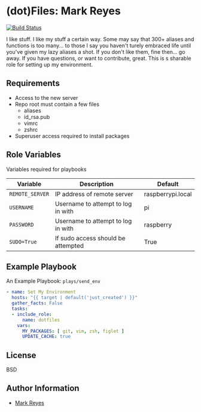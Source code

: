 # (dot)Files: Mark Reyes
[![Build Status](https://travis-ci.org/mrreyes512/dotfiles.svg?branch=master)](https://travis-ci.org/mrreyes512/dotfiles)   

I like stuff. I like my stuff a certain way. Some may say that 300+ aliases and functions is too many... to those I say you haven't turely embraced life until you've given my lazy aliases a shot. If you don't like them, fine then... go away. If you have questions, or want to contribute, great.
This is s sharable role for setting up my environment.


## Requirements

* Access to the new server
* Repo root must contain a few files
  * aliases
  * id_rsa.pub
  * vimrc
  * zshrc
* Superuser access required to install packages


## Role Variables

Variables required for playbooks

| Variable | Description | Default | 
| -------- | ----------- | ------- | 
| `REMOTE_SERVER` | IP address of remote server | raspberrypi.local | 
| `USERNAME` | Username to attempt to log in with | pi | 
| `PASSWORD` | Username to attempt to log in with | raspberry | 
| `SUDO=True` | If sudo access should be attempted | True | 


## Example Playbook

An Example Playbook: `plays/send_env`

```yaml
- name: Set My Environment
  hosts: "{{ target | default('just_created') }}"
  gather_facts: False
  tasks:
  - include_role: 
      name: dotfiles
    vars:
      MY_PACKAGES: [ git, vim, zsh, figlet ]
      UPDATE_CACHE: true
```


## License

BSD


## Author Information

* [Mark Reyes](mailto:mark.reyes@charter.com)
